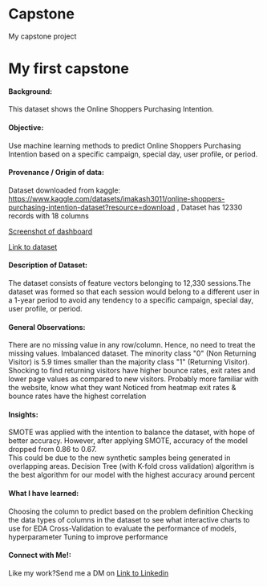 # Capstone
My capstone project
# My first capstone
#### Background:
This dataset shows the Online Shoppers Purchasing Intention.

#### Objective:
Use machine learning methods to predict Online Shoppers Purchasing Intention based on a specific campaign, special day, user profile, or period.

#### Provenance / Origin of data:
Dataset downloaded from kaggle: https://www.kaggle.com/datasets/imakash3011/online-shoppers-purchasing-intention-dataset?resource=download ,
Dataset has 12330 records with 18 columns

[Screenshot of dashboard](https://i.imgur.com/Pi2AVaR.png)

[Link to dataset](https://www.kaggle.com/datasets/imakash3011/online-shoppers-purchasing-intention-dataset?resource=download)

#### Description of Dataset:
The dataset consists of feature vectors belonging to 12,330 sessions.The dataset was formed so that each session would belong to a different user in a 1-year period to avoid any tendency to a specific campaign, special day, user
profile, or period.

#### General Observations:
There are no missing value in any row/column. Hence, no need to treat the missing values.
Imbalanced dataset.  The minority class "0" (Non Returning Visitor) is 5.9 times smaller than the majority class "1" (Returning Visitor).
Shocking to find returning visitors have higher bounce rates, exit rates and lower page values as compared to new visitors. Probably more familiar with the website, know what they want
Noticed from heatmap exit rates & bounce rates have the highest correlation

#### Insights:
SMOTE was applied with the intention to balance the dataset, with hope of better accuracy.  However, after applying SMOTE, accuracy of the model dropped from 0.86 to 0.67.  
This could be due to the new synthetic samples being generated in overlapping areas.
Decision Tree (with K-fold cross validation) algorithm is the best algorithm for our model with the highest accuracy around percent

#### What I have learned:
Choosing the column to predict based on the problem definition
Checking the data types of columns in the dataset to see what interactive charts to use for EDA
Cross-Validation to evaluate the performance of models, hyperparameter Tuning to improve performance

#### Connect with Me!:
Like my work?Send me a DM on
[Link to Linkedin](https://www.linkedin.com/in/zahid-salam-b79290137/)

